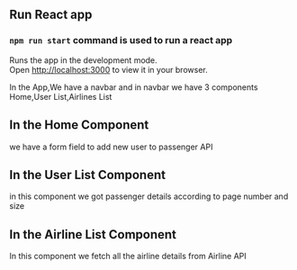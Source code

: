 
## Run React app

### `npm run start` command is used to run a react app

Runs the app in the development mode.\
Open [http://localhost:3000](http://localhost:3000) to view it in your browser.


In the App,We have a navbar and in navbar we have 3 components Home,User List,Airlines List

## In the Home Component

we have a form field to add new user to passenger API

## In the User List Component

in this component we got passenger details according to page number and size 

## In the Airline List Component

In this component we fetch all the airline details from Airline API

